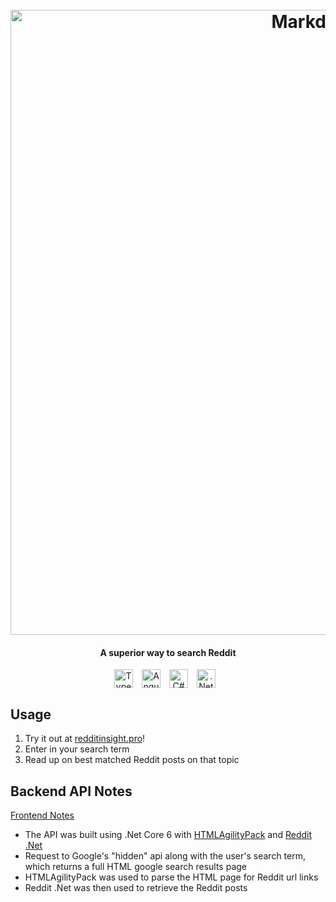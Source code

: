 <h1 align="center">
  <br>
  <a href="https://redditinsight.pro"><img src="https://github.com/zeminlai/RedditInsightAngular/assets/106502102/b4189a27-16bc-499b-896d-d2bcce315639" alt="Markdownify" width="1000"></a>

</h1>
<h4 align="center">A superior way to search Reddit</h4>

<p align="center">
<img align="center" alt="TypeScript" width="30px" style="padding-right:10px;" src="https://cdn.jsdelivr.net/gh/devicons/devicon/icons/typescript/typescript-plain.svg" />
<img align="center" alt="Angular" width="30px" style="padding-right:10px;" src="https://cdn.jsdelivr.net/gh/devicons/devicon/icons/angularjs/angularjs-plain.svg" />
<img align="center" alt="C#" width="30px" style="padding-right:10px;" src="https://cdn.jsdelivr.net/gh/devicons/devicon@latest/icons/csharp/csharp-plain.svg" />
<img align="center" alt=".Net Core" width="30px" style="padding-right:10px;" src="https://cdn.jsdelivr.net/gh/devicons/devicon@latest/icons/dotnetcore/dotnetcore-original.svg" />
</p>

##  Usage
1. Try it out at [redditinsight.pro](https://redditinsight.pro/)!
2. Enter in your search term 
3. Read up on best matched Reddit posts on that topic  

##  Backend API Notes
[Frontend Notes](https://github.com/zeminlai/RedditInsightAngular)

 - The API was built using .Net Core 6 with [HTMLAgilityPack](https://html-agility-pack.net/) and [Reddit .Net](https://github.com/sirkris/Reddit.NET)
 - Request to Google's "hidden" api along with the user's search term, which returns a full HTML google search results page
 - HTMLAgilityPack was used to parse the HTML page for Reddit url links
 - Reddit .Net was then used to retrieve the Reddit posts 
